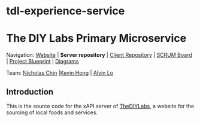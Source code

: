 # tdl-experience-service

The DIY Labs Primary Microservice 
========================================================================


Navigation: [Website][1] | **Server repository** | [Client Repository][2] | [SCRUM Board][3] | [Project Blueprint][4] | [Diagrams][9]

  [1]: https://thediylabs.com
  [2]: https://facebook.com
  [3]: https://trello.com/b/GGE9MAIj/thediylabs
  [4]: https://drive.google.com/drive/folders/1pnuU_NkWmLM9S7_38YvV06Ge3Xfxew1v
  [9]: https://google.com

Team: [Nicholas Chin][1] |[Kevin Hong][2] | [Alvin Lo][3]

  [1]: https://github.com/theblackathena
  [2]: https://github.com/joonkeehong
  [3]: https://github.com/alvincylo

Introduction
------------------------------------------------------------------------

This is the source code for the xAPI server of [TheDIYLabs][8], a website for the sourcing of local foods and services. 

  [8]: https://thediylabs.com


